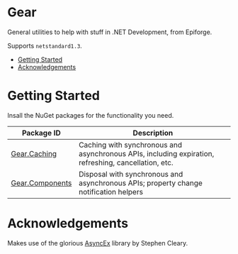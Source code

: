 <h1>Gear</h1>

General utilities to help with stuff in .NET Development, from Epiforge.

Supports `netstandard1.3`.

- [Getting Started](#getting-started)
- [Acknowledgements](#acknowledgements)

# Getting Started

Insall the NuGet packages for the functionality you need.

| Package ID | Description
| - | -
| [Gear.Caching](https://www.nuget.org/packages/Gear.Caching/) | Caching with synchronous and asynchronous APIs, including expiration, refreshing, cancellation, etc.
| [Gear.Components](https://www.nuget.org/packages/Gear.Components/) | Disposal with synchronous and asynchronous APIs; property change notification helpers

# Acknowledgements

Makes use of the glorious [AsyncEx](https://github.com/StephenCleary/AsyncEx) library by Stephen Cleary.

